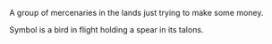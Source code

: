 A group of mercenaries in the lands just trying to make some money.

Symbol is a bird in flight holding a spear in its talons.